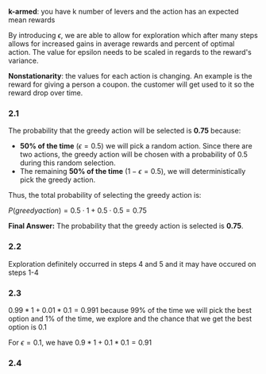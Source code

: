 **k-armed**: you have k number of levers and the action has an expected mean rewards

By introducing $\epsilon$, we are able to allow for exploration which after many steps allows for increased gains in average rewards and percent of optimal action. The value for epsilon needs to be scaled in regards to the reward's variance.

**Nonstationarity**: the values for each action is changing. An example is the reward for giving a person a coupon. the customer will get used to it so the reward drop over time.
### 2.1
The probability that the greedy action will be selected is **0.75** because:

- **50% of the time** $(ϵ=0.5)$ we will pick a random action. Since there are two actions, the greedy action will be chosen with a probability of $0.5$ during this random selection.
- The remaining **50% of the time** $(1−ϵ=0.5)$, we will deterministically pick the greedy action.

Thus, the total probability of selecting the greedy action is:

$P(greedy action)=0.5⋅1+0.5⋅0.5=0.75$


**Final Answer:** The probability that the greedy action is selected is **0.75**.

### 2.2
Exploration definitely occurred in steps 4 and 5 and it may have occured on steps 1-4

### 2.3
$0.99*1 + 0.01*0.1 = 0.991$ because 99% of the time we will pick the best option and 1% of the time, we explore and the chance that we get the best option is 0.1

For $\epsilon = 0.1$, we have $0.9*1+0.1*0.1 = 0.91$

### 2.4
